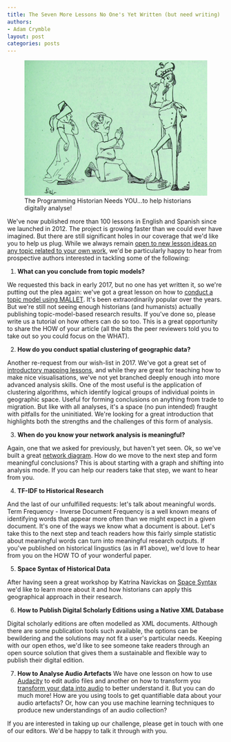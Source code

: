 ```yaml
---
title: The Seven More Lessons No One's Yet Written (but need writing)
authors:
- Adam Crymble
layout: post
categories: posts
---
```


<p><figure><a href="/images/call-to-action/call-to-action.jpg">
        <img src="/images/call-to-action/call-to-action.jpg" alt=""/></a><figcaption>
    The Programming Historian Needs YOU...to help historians digitally analyse!</figcaption></figure></p>

We've now published more than 100 lessons in English and Spanish since we launched in 2012. The project is growing faster than we could ever have imagined. But there are still significant holes in our coverage that we'd like you to help us plug. While we always remain [open to new lesson ideas on any topic related to your own work](/contribute), we'd be particularly happy to hear from prospective authors interested in tackling some of the following:


1) **What can you conclude from topic models?**

We requested this back in early 2017, but no one has yet written it, so we're putting out the plea again: we've got a great lesson on how to [conduct a topic model using MALLET](/en/lessons/topic-modeling-and-mallet). It's been extraordinarily popular over the years. But we're still not seeing enough historians (and humanists) actually publishing topic-model-based research results. If you've done so, please write us a tutorial on how others can do so too. This is a great opportunity to share the HOW of your article (all the bits the peer reviewers told you to take out so you could focus on the WHAT).


2) **How do you conduct spatial clustering of geographic data?**

Another re-request from our wish-list in 2017. We've got a great set of [introductory mapping lessons](/en/lessons/googlemaps-googleearth), and while they are great for teaching how to make nice visualisations, we've not yet branched deeply enough into more advanced analysis skills. One of the most useful is the application of clustering algorithms, which identify logical groups of individual points in geographic space. Useful for forming conclusions on anything from trade to migration. But like with all analyses, it's a space (no pun intended) fraught with pitfalls for the uninitiated. We're looking for a great introduction that highlights both the strengths and the challenges of this form of analysis.

3) **When do you know your network analysis is meaningful?**

Again, one that we asked for previously, but haven't yet seen. Ok, so we've built a great [network diagram](/en/lessons/creating-network-diagrams-from-historical-sources). How do we move to the next step and form meaningful conclusions? This is about starting with a graph and shifting into analysis mode. If you can help our readers take that step, we want to hear from you.

4) **TF-IDF to Historical Research**

And the last of our unfulfilled requests: let's talk about meaningful words. Term Frequency - Inverse Document Frequency is a well known means of identifying words that appear more often than we might expect in a given document. It's one of the ways we know what a document is about. Let's take this to the next step and teach readers how this fairly simple statistic about meaningful words can turn into meaningful research outputs. If you've published on historical lingustics (as in #1 above), we'd love to hear from you on the HOW TO of your wonderful paper.

5) **Space Syntax of Historical Data**

After having seen a great workshop by Katrina Navickas on [Space Syntax](https://ihrdighist.blogs.sas.ac.uk/2018/04/16/22-may-2018-workshop-using-space-syntax-methods-to-explore-the-distribution-of-meeting-places-in-19th-century-historic-maps/) we'd like to learn more about it and how historians can apply this geographical approach in their research.

6) **How to Publish Digital Scholarly Editions using a Native XML Database**

Digital scholarly editions are often modelled as XML documents. Although there are some publication tools such available, the options can be bewildering and the solutions may not fit a user's particular needs. Keeping with our open ethos, we'd like to see someone take readers through an open source solution that gives them a sustainable and flexible way to publish their digital edition.

7) **How to Analyse Audio Artefacts**
We have one lesson on how to use [Audacity](/en/lessons/editing-audio-with-audacity) to edit audio files and another on how to transform you [transform your data into audio](/en/lessons/sonification) to better understand it. But you can do much more! How are you using tools to get quantifiable data about your audio artefacts? Or, how can you use machine learning techniques to produce new understandings of an audio collection?


If you are interested in taking up our challenge, please get in touch with one of our editors. We'd be happy to talk it through with you.
